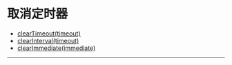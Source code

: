 # 取消定时器

* [clearTimeout(timeout)](#cleartimeouttimeout)
* [clearInterval(timeout)](#clearintervaltimeout)
* [clearImmediate(immediate)](#clearimmediateimmediate)

--------------------------------------------------


